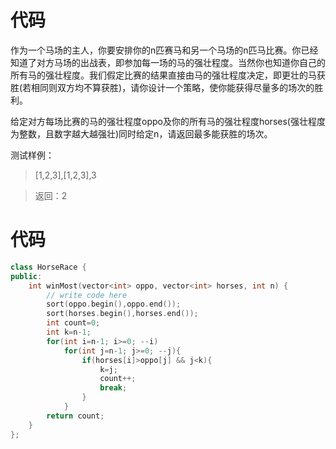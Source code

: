 # 代码
作为一个马场的主人，你要安排你的n匹赛马和另一个马场的n匹马比赛。你已经知道了对方马场的出战表，即参加每一场的马的强壮程度。当然你也知道你自己的所有马的强壮程度。我们假定比赛的结果直接由马的强壮程度决定，即更壮的马获胜(若相同则双方均不算获胜)，请你设计一个策略，使你能获得尽量多的场次的胜利。

给定对方每场比赛的马的强壮程度oppo及你的所有马的强壮程度horses(强壮程度为整数，且数字越大越强壮)同时给定n，请返回最多能获胜的场次。

测试样例：
> [1,2,3],[1,2,3],3

> 返回：2

# 代码
```cpp
class HorseRace {
public:
    int winMost(vector<int> oppo, vector<int> horses, int n) {
        // write code here
        sort(oppo.begin(),oppo.end());
        sort(horses.begin(),horses.end());
        int count=0;
        int k=n-1;
        for(int i=n-1; i>=0; --i)
            for(int j=n-1; j>=0; --j){
                if(horses[i]>oppo[j] && j<k){
                    k=j;
                    count++;
                    break;
                }
            }
        return count;
    }
};
```
